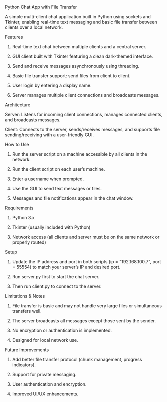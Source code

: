 Python Chat App with File Transfer

A simple multi-client chat application built in Python using sockets and Tkinter, enabling real-time text messaging and basic file transfer between clients over a local network.

Features

  1. Real-time text chat between multiple clients and a central server.

  2. GUI client built with Tkinter featuring a clean dark-themed interface.

  3. Send and receive messages asynchronously using threading.

  4. Basic file transfer support: send files from client to client.

  5. User login by entering a display name.

  6. Server manages multiple client connections and broadcasts messages.

Architecture

  Server: Listens for incoming client connections, manages connected clients, and broadcasts messages.

  Client: Connects to the server, sends/receives messages, and supports file sending/receiving with a user-friendly GUI.

How to Use

  1. Run the server script on a machine accessible by all clients in the network.

  2. Run the client script on each user’s machine.

  3. Enter a username when prompted.

  4. Use the GUI to send text messages or files.

  5. Messages and file notifications appear in the chat window.

Requirements

  1. Python 3.x

  2. Tkinter (usually included with Python)

  3. Network access (all clients and server must be on the same network or properly routed)

Setup

  1. Update the IP address and port in both scripts (ip = "192.168.100.7", port = 55554) to match your server’s IP and desired port.

  2. Run server.py first to start the chat server.

  3. Then run client.py to connect to the server.

Limitations & Notes

  1. File transfer is basic and may not handle very large files or simultaneous transfers well.

  2. The server broadcasts all messages except those sent by the sender.

  3. No encryption or authentication is implemented.

  4. Designed for local network use.

Future Improvements

  1. Add better file transfer protocol (chunk management, progress indicators).

  2. Support for private messaging.

  3. User authentication and encryption.

  4. Improved UI/UX enhancements.
